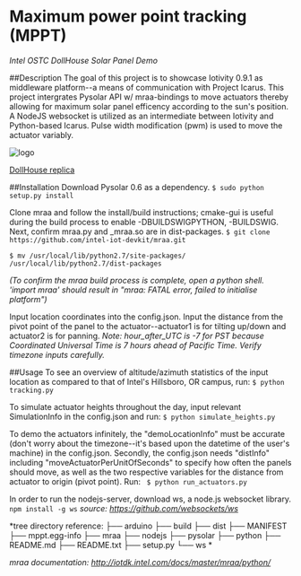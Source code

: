 # **Maximum power point tracking (MPPT)**
*Intel OSTC DollHouse Solar Panel Demo*

##Description
The goal of this project is to showcase Iotivity 0.9.1 as middleware platform--a means of communication with Project Icarus. This project intergrates Pysolar API w/ mraa-bindings to move actuators thereby allowing for maximum solar panel efficency according to the sun's position. A NodeJS websocket is utilized as an intermediate between Iotivity and Python-based Icarus. Pulse width modification (pwm) is used to move the actuator variably.




![logo](https://3dwarehouse.sketchup.com/warehouse/getpubliccontent?contentId=42765559-b10a-465e-8913-c5a3e1ef3e53 "Doll House")

[DollHouse replica](https://3dwarehouse.sketchup.com/model.html?id=ue44d2411-e37e-4c25-9bee-8ae0a81f8ab5 "Notice the angled roof's is suboptimal during midday, temporarily resulting in negative actuator heights!")

##Installation
Download Pysolar 0.6 as a dependency. ``` $ sudo python setup.py install ```

Clone mraa and follow the install/build instructions; cmake-gui is useful during the build process to enable -DBUILDSWIGPYTHON, -BUILDSWIG. Next, confirm mraa.py and _mraa.so are in dist-packages.
```$ git clone https://github.com/intel-iot-devkit/mraa.git```


```$ mv /usr/local/lib/python2.7/site-packages/ /usr/local/lib/python2.7/dist-packages```

*(To confirm the mraa build process is complete, open a python shell. 'import mraa' should result in "mraa: FATAL error, failed to initialise platform")*

Input location coordinates into the config.json. Input the distance from the pivot point of the panel to the actuator--actuator1 is for tilting up/down and actuator2 is for panning.
*Note: hour_after_UTC is -7 for PST because Coordinated Universal Time is 7 hours ahead of Pacific Time. Verify timezone inputs carefully.*

##Usage
To see an overview of altitude/azimuth statistics of the input location as compared to that of Intel's Hillsboro, OR campus, run: ```$ python tracking.py```


To simulate actuator heights throughout the day, input relevant SimulationInfo in the config.json and run:
```$ python simulate_heights.py```


To demo the actuators infinitely, the "demoLocationInfo" must be accurate (don't worry about the timezone--it's based upon the datetime of the user's machine) in the config.json. Secondly, the config.json needs "distInfo" including "moveActuatorPerUnitOfSeconds" to specify how often the panels should move, as well as the two respective variables for the distance from actuator to origin (pivot point). Run: 
``` $ python run_actuators.py```


In order to run the nodejs-server, download ws, a node.js websocket library. ```npm install -g ws```
*source: https://github.com/websockets/ws*


*tree directory reference:
├── arduino
├── build
├── dist
├── MANIFEST
├── mppt.egg-info
├── mraa
├── nodejs
├── pysolar
├── python
├── README.md
├── README.txt
├── setup.py
└── ws
*

*mraa documentation: http://iotdk.intel.com/docs/master/mraa/python/*

